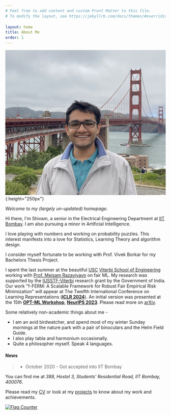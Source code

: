 ```yaml
---
# Feel free to add content and custom Front Matter to this file.
# To modify the layout, see https://jekyllrb.com/docs/themes/#overriding-theme-defaults

layout: home
title: About Me
order: 1
---
```




<!-- ### **Education** ###
1. B.Tech. in Electrical Engineering (2020 - 2024)<br/>
Indian Institute of Technology Bombay (Mumbai, India) -->

![my photo](images/IMG_2164.jpeg){:height="250px"}

_Welcome to my (largely un-updated) homepage._   

Hi there, I'm Shivam, a senior in the Electrical Engineering Department at [IIT Bombay](https://www.iitb.ac.in/). I am also pursuing a minor in Artificial Intelligence.

I love playing with numbers and working on probability puzzles. This interest manifests into a love for Statistics, Learning Theory and algorithm design. 

I consider myself fortunate to be working with Prof. Vivek Borkar for my Bachelors Thesis Project.  

I spent the last summer at the beautiful [USC](https://www.usc.edu) [Viterbi School of Engineering](https://viterbischool.usc.edu) working with [Prof. Meisam Razaviyayn](https://sites.usc.edu/razaviyayn/) on fair ML. My research was supported by the [IUSSTF-Viterbi](https://iusstf.org/iusstf-viterbi-program) research grant by the Government of India. Our work "f-FERM: A Scalable Framework for Robust Fair Empirical Risk Minimization" will appear at The Twelfth International Conference on Learning Representations ([**ICLR 2024**](https://iclr.cc)). An initial version was presented at the 15th [**OPT-ML Workshop**](https://opt-ml.org), [**NeurIPS 2023**](https://neurips.cc). Please read more on [arXiv](https://arxiv.org/abs/2312.03259).  
 

Some relatively non-academic things about me - 
* I am an avid birdwatcher, and spend most of my winter Sunday mornings at the nature park with a pair of binoculars and the Helm Field Guide.
* I also play tabla and harmonium occasionally.
* Quite a philosopher myself. Speak 4 languages. 

#### News
> * October 2020 - Got accepted into IIT Bombay 

You can find me at _388, Hostel 3, Students' Residential Road, IIT Bombay, 400076_.    



Please read my [CV](/cv) or look at my [projects](/projects) to know about my work and achievements.  


<a href="https://info.flagcounter.com/HojU"><img src="https://s11.flagcounter.com/count2/HojU/bg_FFFFFF/txt_000000/border_CCCCCC/columns_2/maxflags_10/viewers_0/labels_0/pageviews_0/flags_0/percent_0/" alt="Flag Counter" border="0"></a>
